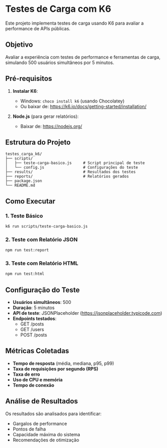 # Testes de Carga com K6

Este projeto implementa testes de carga usando K6 para avaliar a performance de APIs públicas.

## Objetivo
Avaliar a experiência com testes de performance e ferramentas de carga, simulando 500 usuários simultâneos por 5 minutos.

## Pré-requisitos

1. **Instalar K6**:
   - Windows: `choco install k6` (usando Chocolatey)
   - Ou baixar de: https://k6.io/docs/getting-started/installation/

2. **Node.js** (para gerar relatórios):
   - Baixar de: https://nodejs.org/

## Estrutura do Projeto

```
testes_carga_k6/
├── scripts/
│   ├── teste-carga-basico.js     # Script principal de teste
│   └── config.js                 # Configurações do teste
├── results/                      # Resultados dos testes
├── reports/                      # Relatórios gerados
├── package.json
└── README.md
```

## Como Executar

### 1. Teste Básico
```bash
k6 run scripts/teste-carga-basico.js
```

### 2. Teste com Relatório JSON
```bash
npm run test:report
```

### 3. Teste com Relatório HTML
```bash
npm run test:html
```

## Configuração do Teste

- **Usuários simultâneos**: 500
- **Duração**: 5 minutos
- **API de teste**: JSONPlaceholder (https://jsonplaceholder.typicode.com)
- **Endpoints testados**: 
  - GET /posts
  - GET /users
  - POST /posts

## Métricas Coletadas

- **Tempo de resposta** (média, mediana, p95, p99)
- **Taxa de requisições por segundo (RPS)**
- **Taxa de erro**
- **Uso de CPU e memória**
- **Tempo de conexão**

## Análise de Resultados

Os resultados são analisados para identificar:
- Gargalos de performance
- Pontos de falha
- Capacidade máxima do sistema
- Recomendações de otimização
